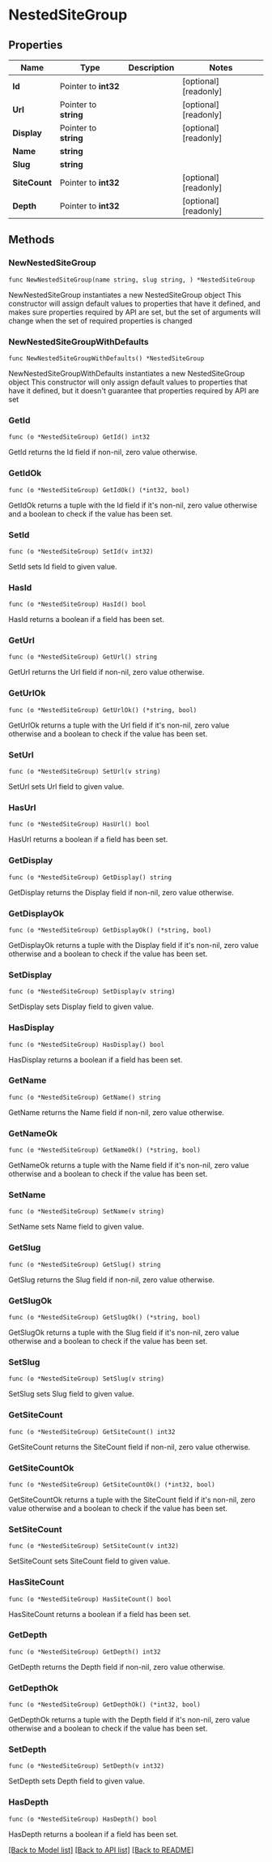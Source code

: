 # NestedSiteGroup

## Properties

Name | Type | Description | Notes
------------ | ------------- | ------------- | -------------
**Id** | Pointer to **int32** |  | [optional] [readonly] 
**Url** | Pointer to **string** |  | [optional] [readonly] 
**Display** | Pointer to **string** |  | [optional] [readonly] 
**Name** | **string** |  | 
**Slug** | **string** |  | 
**SiteCount** | Pointer to **int32** |  | [optional] [readonly] 
**Depth** | Pointer to **int32** |  | [optional] [readonly] 

## Methods

### NewNestedSiteGroup

`func NewNestedSiteGroup(name string, slug string, ) *NestedSiteGroup`

NewNestedSiteGroup instantiates a new NestedSiteGroup object
This constructor will assign default values to properties that have it defined,
and makes sure properties required by API are set, but the set of arguments
will change when the set of required properties is changed

### NewNestedSiteGroupWithDefaults

`func NewNestedSiteGroupWithDefaults() *NestedSiteGroup`

NewNestedSiteGroupWithDefaults instantiates a new NestedSiteGroup object
This constructor will only assign default values to properties that have it defined,
but it doesn't guarantee that properties required by API are set

### GetId

`func (o *NestedSiteGroup) GetId() int32`

GetId returns the Id field if non-nil, zero value otherwise.

### GetIdOk

`func (o *NestedSiteGroup) GetIdOk() (*int32, bool)`

GetIdOk returns a tuple with the Id field if it's non-nil, zero value otherwise
and a boolean to check if the value has been set.

### SetId

`func (o *NestedSiteGroup) SetId(v int32)`

SetId sets Id field to given value.

### HasId

`func (o *NestedSiteGroup) HasId() bool`

HasId returns a boolean if a field has been set.

### GetUrl

`func (o *NestedSiteGroup) GetUrl() string`

GetUrl returns the Url field if non-nil, zero value otherwise.

### GetUrlOk

`func (o *NestedSiteGroup) GetUrlOk() (*string, bool)`

GetUrlOk returns a tuple with the Url field if it's non-nil, zero value otherwise
and a boolean to check if the value has been set.

### SetUrl

`func (o *NestedSiteGroup) SetUrl(v string)`

SetUrl sets Url field to given value.

### HasUrl

`func (o *NestedSiteGroup) HasUrl() bool`

HasUrl returns a boolean if a field has been set.

### GetDisplay

`func (o *NestedSiteGroup) GetDisplay() string`

GetDisplay returns the Display field if non-nil, zero value otherwise.

### GetDisplayOk

`func (o *NestedSiteGroup) GetDisplayOk() (*string, bool)`

GetDisplayOk returns a tuple with the Display field if it's non-nil, zero value otherwise
and a boolean to check if the value has been set.

### SetDisplay

`func (o *NestedSiteGroup) SetDisplay(v string)`

SetDisplay sets Display field to given value.

### HasDisplay

`func (o *NestedSiteGroup) HasDisplay() bool`

HasDisplay returns a boolean if a field has been set.

### GetName

`func (o *NestedSiteGroup) GetName() string`

GetName returns the Name field if non-nil, zero value otherwise.

### GetNameOk

`func (o *NestedSiteGroup) GetNameOk() (*string, bool)`

GetNameOk returns a tuple with the Name field if it's non-nil, zero value otherwise
and a boolean to check if the value has been set.

### SetName

`func (o *NestedSiteGroup) SetName(v string)`

SetName sets Name field to given value.


### GetSlug

`func (o *NestedSiteGroup) GetSlug() string`

GetSlug returns the Slug field if non-nil, zero value otherwise.

### GetSlugOk

`func (o *NestedSiteGroup) GetSlugOk() (*string, bool)`

GetSlugOk returns a tuple with the Slug field if it's non-nil, zero value otherwise
and a boolean to check if the value has been set.

### SetSlug

`func (o *NestedSiteGroup) SetSlug(v string)`

SetSlug sets Slug field to given value.


### GetSiteCount

`func (o *NestedSiteGroup) GetSiteCount() int32`

GetSiteCount returns the SiteCount field if non-nil, zero value otherwise.

### GetSiteCountOk

`func (o *NestedSiteGroup) GetSiteCountOk() (*int32, bool)`

GetSiteCountOk returns a tuple with the SiteCount field if it's non-nil, zero value otherwise
and a boolean to check if the value has been set.

### SetSiteCount

`func (o *NestedSiteGroup) SetSiteCount(v int32)`

SetSiteCount sets SiteCount field to given value.

### HasSiteCount

`func (o *NestedSiteGroup) HasSiteCount() bool`

HasSiteCount returns a boolean if a field has been set.

### GetDepth

`func (o *NestedSiteGroup) GetDepth() int32`

GetDepth returns the Depth field if non-nil, zero value otherwise.

### GetDepthOk

`func (o *NestedSiteGroup) GetDepthOk() (*int32, bool)`

GetDepthOk returns a tuple with the Depth field if it's non-nil, zero value otherwise
and a boolean to check if the value has been set.

### SetDepth

`func (o *NestedSiteGroup) SetDepth(v int32)`

SetDepth sets Depth field to given value.

### HasDepth

`func (o *NestedSiteGroup) HasDepth() bool`

HasDepth returns a boolean if a field has been set.


[[Back to Model list]](../README.md#documentation-for-models) [[Back to API list]](../README.md#documentation-for-api-endpoints) [[Back to README]](../README.md)


